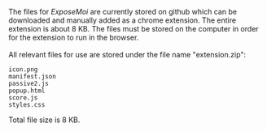The files for <i>ExposeMoi</i> are currently stored on github which can be downloaded and manually added as a chrome extension. The entire extension is about 8 KB. The files must be stored on the computer in order for the extension to run in the browser.<br><br>
All relevant files for use are stored under the file name "extension.zip":

    icon.png
    manifest.json
    passive2.js
    popup.html
    score.js
    styles.css

Total file size is 8 KB.
